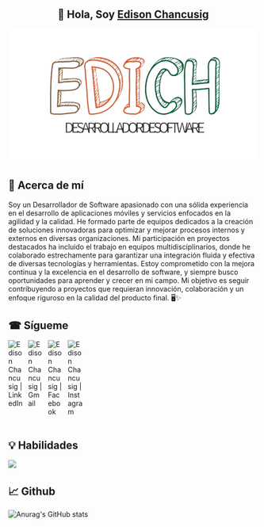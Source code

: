 <h2 align="center">
👋 Hola, Soy <a href="https://edisonchancusig.vercel.app/" target="_blank" rel="noreferrer">Edison Chancusig</a> 
</h2>
<p align="center">
  <a href="#" target="_blank" rel="noreferrer"><img src="logo.png" alt="my banner"></a>
</p>

## 🚀 Acerca de mí

<p>
Soy un Desarrollador de Software apasionado con una sólida experiencia en el desarrollo de aplicaciones móviles y servicios enfocados en la agilidad y la calidad. He formado parte de equipos dedicados a la creación de soluciones innovadoras para optimizar y mejorar procesos internos y externos en diversas organizaciones. Mi participación en proyectos destacados ha incluido el trabajo en equipos multidisciplinarios, donde he colaborado estrechamente para garantizar una integración fluida y efectiva de diversas tecnologías y herramientas. Estoy comprometido con la mejora continua y la excelencia en el desarrollo de software, y siempre busco oportunidades para aprender y crecer en mi campo. Mi objetivo es seguir contribuyendo a proyectos que requieran innovación, colaboración y un enfoque riguroso en la calidad del producto final. 🖥✨

</p>

## ☎ Sígueme

<div style="display: flex; gap: 10px;">
    <a href="https://www.linkedin.com/in/edisonchancusig">
        <img align="left" src="img/linkedin2.svg" alt="Edison Chancusig | LinkedIn" width="30px"/>
    </a>
    <a href="mailto:edisonchancusig@example.com/">
        <img align="left" src="img/gmail.svg" alt="Edison Chancusig | Gmail" width="30px"/>
    </a>
    <a href="https://www.facebook.com/edison.chancusig">
        <img align="left" src="img/facebook.svg" alt="Edison Chancusig | Facebook" width="30px"/>
    </a>
     <a href="https://www.instagram.com/edisonchancusig/">
        <img align="left" src="img/instagram.svg" alt="Edison Chancusig | Instagram" width="30px"/>
    </a>
</div>
<br>

## 💡 Habilidades

<div>
  <p align="">
      <img src="https://skillicons.dev/icons?i=python,java,javascript,angular,nodejs,react,gcp,mysql,firebase,postman,git&perline=10" />
    
  </p> 
 
</div>

## 📈 Github

![Anurag's GitHub stats](https://github-readme-stats.vercel.app/api?username=EdisonChancusig&show_icons=true&theme=dark)
